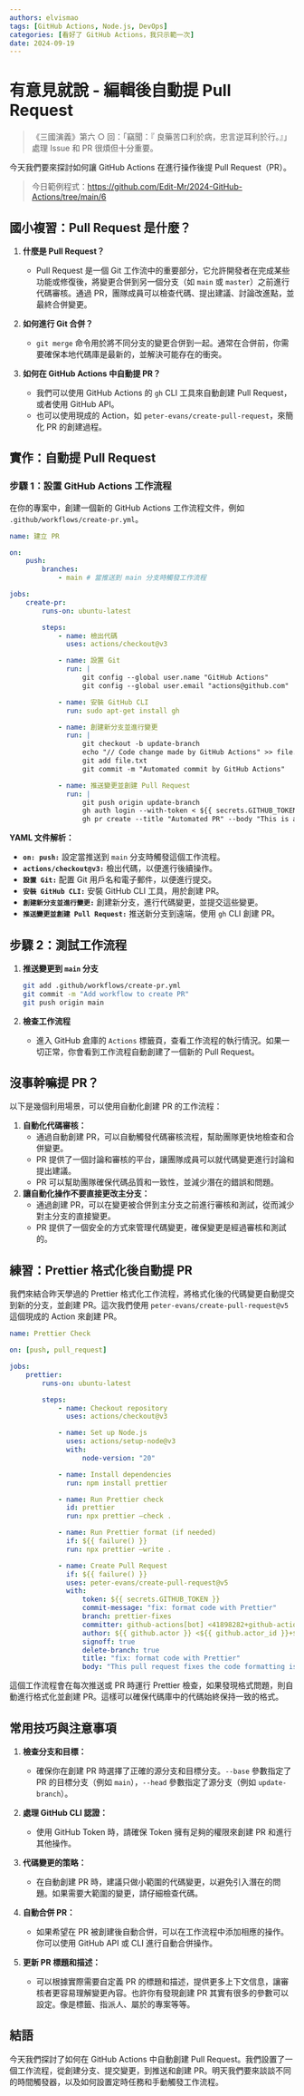 ```yaml
---
authors: elvismao
tags: [GitHub Actions, Node.js, DevOps]
categories: [看好了 GitHub Actions，我只示範一次]
date: 2024-09-19
---
```


# 有意見就說 - 編輯後自動提 Pull Request

> 《三國演義》第六 ○ 回：「竊聞：『 良藥苦口利於病，忠言逆耳利於行。』」處理 Issue 和 PR 很煩但十分重要。

今天我們要來探討如何讓 GitHub Actions 在進行操作後提 Pull Request（PR）。

> 今日範例程式：<https://github.com/Edit-Mr/2024-GitHub-Actions/tree/main/6>

## 國小複習：Pull Request 是什麼？

1. **什麼是 Pull Request？**

    - Pull Request 是一個 Git 工作流中的重要部分，它允許開發者在完成某些功能或修復後，將變更合併到另一個分支（如 `main` 或 `master`）之前進行代碼審核。通過 PR，團隊成員可以檢查代碼、提出建議、討論改進點，並最終合併變更。

2. **如何進行 Git 合併？**

    - `git merge` 命令用於將不同分支的變更合併到一起。通常在合併前，你需要確保本地代碼庫是最新的，並解決可能存在的衝突。

3. **如何在 GitHub Actions 中自動提 PR？**
    - 我們可以使用 GitHub Actions 的 `gh` CLI 工具來自動創建 Pull Request，或者使用 GitHub API。
    - 也可以使用現成的 Action，如 `peter-evans/create-pull-request`，來簡化 PR 的創建過程。

## 實作：自動提 Pull Request

### 步驟 1：設置 GitHub Actions 工作流程

在你的專案中，創建一個新的 GitHub Actions 工作流程文件，例如 `.github/workflows/create-pr.yml`。

```yaml
name: 建立 PR

on:
    push:
        branches:
            - main # 當推送到 main 分支時觸發工作流程

jobs:
    create-pr:
        runs-on: ubuntu-latest

        steps:
            - name: 檢出代碼
              uses: actions/checkout@v3

            - name: 設置 Git
              run: |
                  git config --global user.name "GitHub Actions"
                  git config --global user.email "actions@github.com"

            - name: 安裝 GitHub CLI
              run: sudo apt-get install gh

            - name: 創建新分支並進行變更
              run: |
                  git checkout -b update-branch
                  echo "// Code change made by GitHub Actions" >> file.txt
                  git add file.txt
                  git commit -m "Automated commit by GitHub Actions"

            - name: 推送變更並創建 Pull Request
              run: |
                  git push origin update-branch
                  gh auth login --with-token < ${{ secrets.GITHUB_TOKEN }}
                  gh pr create --title "Automated PR" --body "This is an automated PR created by GitHub Actions" --base main --head update-branch
```

**YAML 文件解析：**

-   **`on: push:`** 設定當推送到 `main` 分支時觸發這個工作流程。
-   **`actions/checkout@v3:`** 檢出代碼，以便進行後續操作。
-   **`設置 Git:`** 配置 Git 用戶名和電子郵件，以便進行提交。
-   **`安裝 GitHub CLI:`** 安裝 GitHub CLI 工具，用於創建 PR。
-   **`創建新分支並進行變更:`** 創建新分支，進行代碼變更，並提交這些變更。
-   **`推送變更並創建 Pull Request:`** 推送新分支到遠端，使用 `gh` CLI 創建 PR。

## 步驟 2：測試工作流程

1. **推送變更到 `main` 分支**

    ```bash
    git add .github/workflows/create-pr.yml
    git commit -m "Add workflow to create PR"
    git push origin main
    ```

2. **檢查工作流程**

    - 進入 GitHub 倉庫的 `Actions` 標籤頁，查看工作流程的執行情況。如果一切正常，你會看到工作流程自動創建了一個新的 Pull Request。

## 沒事幹嘛提 PR？

以下是幾個利用場景，可以使用自動化創建 PR 的工作流程：

1. **自動化代碼審核：**
    - 通過自動創建 PR，可以自動觸發代碼審核流程，幫助團隊更快地檢查和合併變更。
    - PR 提供了一個討論和審核的平台，讓團隊成員可以就代碼變更進行討論和提出建議。
    - PR 可以幫助團隊確保代碼品質和一致性，並減少潛在的錯誤和問題。
2. **讓自動化操作不要直接更改主分支：**
    - 通過創建 PR，可以在變更被合併到主分支之前進行審核和測試，從而減少對主分支的直接變更。
    - PR 提供了一個安全的方式來管理代碼變更，確保變更是經過審核和測試的。

## 練習：Prettier 格式化後自動提 PR

我們來結合昨天學過的 Prettier 格式化工作流程，將格式化後的代碼變更自動提交到新的分支，並創建 PR。這次我們使用 `peter-evans/create-pull-request@v5` 這個現成的 Action 來創建 PR。

```yaml
name: Prettier Check

on: [push, pull_request]

jobs:
    prettier:
        runs-on: ubuntu-latest

        steps:
            - name: Checkout repository
              uses: actions/checkout@v3

            - name: Set up Node.js
              uses: actions/setup-node@v3
              with:
                  node-version: "20"

            - name: Install dependencies
              run: npm install prettier

            - name: Run Prettier check
              id: prettier
              run: npx prettier —check .

            - name: Run Prettier format (if needed)
              if: ${{ failure() }}
              run: npx prettier —write .

            - name: Create Pull Request
              if: ${{ failure() }}
              uses: peter-evans/create-pull-request@v5
              with:
                  token: ${{ secrets.GITHUB_TOKEN }}
                  commit-message: "fix: format code with Prettier"
                  branch: prettier-fixes
                  committer: github-actions[bot] <41898282+github-actions[bot]@users.noreply.github.com>
                  author: ${{ github.actor }} <${{ github.actor_id }}+${{ github.actor }}@users.noreply.github.com>
                  signoff: true
                  delete-branch: true
                  title: "fix: format code with Prettier"
                  body: "This pull request fixes the code formatting issues identified by Prettier."
```

這個工作流程會在每次推送或 PR 時運行 Prettier 檢查，如果發現格式問題，則自動進行格式化並創建 PR。這樣可以確保代碼庫中的代碼始終保持一致的格式。

## 常用技巧與注意事項

1. **檢查分支和目標：**

    - 確保你在創建 PR 時選擇了正確的源分支和目標分支。`--base` 參數指定了 PR 的目標分支（例如 `main`），`--head` 參數指定了源分支（例如 `update-branch`）。

2. **處理 GitHub CLI 認證：**

    - 使用 GitHub Token 時，請確保 Token 擁有足夠的權限來創建 PR 和進行其他操作。

3. **代碼變更的策略：**

    - 在自動創建 PR 時，建議只做小範圍的代碼變更，以避免引入潛在的問題。如果需要大範圍的變更，請仔細檢查代碼。

4. **自動合併 PR：**

    - 如果希望在 PR 被創建後自動合併，可以在工作流程中添加相應的操作。你可以使用 GitHub API 或 CLI 進行自動合併操作。

5. **更新 PR 標題和描述：**
    - 可以根據實際需要自定義 PR 的標題和描述，提供更多上下文信息，讓審核者更容易理解變更內容。也許你有發現創建 PR 其實有很多的參數可以設定。像是標籤、指派人、屬於的專案等等。

## 結語

今天我們探討了如何在 GitHub Actions 中自動創建 Pull Request。我們設置了一個工作流程，從創建分支、提交變更，到推送和創建 PR。明天我們要來談談不同的時間觸發器，以及如何設置定時任務和手動觸發工作流程。
